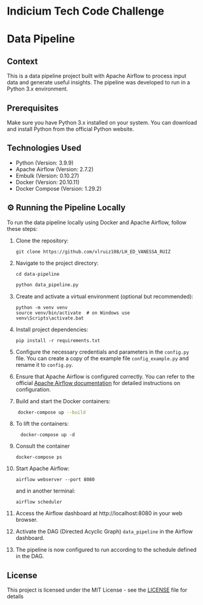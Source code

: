 # Indicium Tech Code Challenge
# Data Pipeline


## Context

This is a data pipeline project built with Apache Airflow to process input data and generate useful insights. The pipeline was developed to run in a Python 3.x environment.

## Prerequisites

Make sure you have Python 3.x installed on your system. You can download and install Python from the official Python website.


## Technologies Used

- Python (Version: 3.9.9)
- Apache Airflow (Version: 2.7.2)
- Embulk (Version: 0.10.27)
- Docker (Version: 20.10.11)
- Docker Compose (Version: 1.29.2)

## ⚙️ Running the Pipeline Locally

To run the data pipeline locally using Docker and Apache Airflow, follow these steps:

1. Clone the repository:

    ```
    git clone https://github.com/vlruiz108/LH_ED_VANESSA_RUIZ
    ```

2. Navigate to the project directory:

    ```
    cd data-pipeline
    ```
    ```bash
    python data_pipeline.py
    ```

3. Create and activate a virtual environment (optional but recommended):

    ```
    python -m venv venv
    source venv/bin/activate  # on Windows use venv\Scripts\activate.bat
   ```

4. Install project dependencies:

    ```
    pip install -r requirements.txt
    ```

5. Configure the necessary credentials and parameters in the `config.py` file. You can create a copy of the example file `config_example.py` and rename it to `config.py`.

6. Ensure that Apache Airflow is configured correctly. You can refer to the official [Apache Airflow documentation](https://airflow.apache.org/docs/apache-airflow/stable/start/local.html) for detailed instructions on configuration.

7. Build and start the Docker containers:

```bash
    docker-compose up --build
```

8. To lift the containers:
```
     docker-compose up -d
```
9. Consult the container

    ```
    docker-compose ps
    ```    


10. Start Apache Airflow:

    ```
    airflow webserver --port 8080
    ```

    and in another terminal:

    ```
    airflow scheduler
    ```

11. Access the Airflow dashboard at http://localhost:8080 in your web browser.

12. Activate the DAG (Directed Acyclic Graph) `data_pipeline` in the Airflow dashboard.

13. The pipeline is now configured to run according to the schedule defined in the DAG.

## License

This project is licensed under the MIT License - see the [LICENSE](LICENSE) file for details
